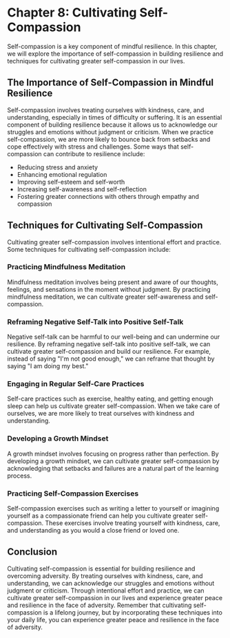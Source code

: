 Chapter 8: Cultivating Self-Compassion
======================================

Self-compassion is a key component of mindful resilience. In this chapter, we will explore the importance of self-compassion in building resilience and techniques for cultivating greater self-compassion in our lives.

The Importance of Self-Compassion in Mindful Resilience
-------------------------------------------------------

Self-compassion involves treating ourselves with kindness, care, and understanding, especially in times of difficulty or suffering. It is an essential component of building resilience because it allows us to acknowledge our struggles and emotions without judgment or criticism. When we practice self-compassion, we are more likely to bounce back from setbacks and cope effectively with stress and challenges. Some ways that self-compassion can contribute to resilience include:

* Reducing stress and anxiety
* Enhancing emotional regulation
* Improving self-esteem and self-worth
* Increasing self-awareness and self-reflection
* Fostering greater connections with others through empathy and compassion

Techniques for Cultivating Self-Compassion
------------------------------------------

Cultivating greater self-compassion involves intentional effort and practice. Some techniques for cultivating self-compassion include:

### Practicing Mindfulness Meditation

Mindfulness meditation involves being present and aware of our thoughts, feelings, and sensations in the moment without judgment. By practicing mindfulness meditation, we can cultivate greater self-awareness and self-compassion.

### Reframing Negative Self-Talk into Positive Self-Talk

Negative self-talk can be harmful to our well-being and can undermine our resilience. By reframing negative self-talk into positive self-talk, we can cultivate greater self-compassion and build our resilience. For example, instead of saying "I'm not good enough," we can reframe that thought by saying "I am doing my best."

### Engaging in Regular Self-Care Practices

Self-care practices such as exercise, healthy eating, and getting enough sleep can help us cultivate greater self-compassion. When we take care of ourselves, we are more likely to treat ourselves with kindness and understanding.

### Developing a Growth Mindset

A growth mindset involves focusing on progress rather than perfection. By developing a growth mindset, we can cultivate greater self-compassion by acknowledging that setbacks and failures are a natural part of the learning process.

### Practicing Self-Compassion Exercises

Self-compassion exercises such as writing a letter to yourself or imagining yourself as a compassionate friend can help you cultivate greater self-compassion. These exercises involve treating yourself with kindness, care, and understanding as you would a close friend or loved one.

Conclusion
----------

Cultivating self-compassion is essential for building resilience and overcoming adversity. By treating ourselves with kindness, care, and understanding, we can acknowledge our struggles and emotions without judgment or criticism. Through intentional effort and practice, we can cultivate greater self-compassion in our lives and experience greater peace and resilience in the face of adversity. Remember that cultivating self-compassion is a lifelong journey, but by incorporating these techniques into your daily life, you can experience greater peace and resilience in the face of adversity.
